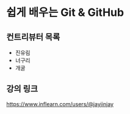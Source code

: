 # 쉽게 배우는 Git & GitHub

## 컨트리뷰터 목록

- 진유림
- 너구리
- 개굴

## 강의 링크
https://www.inflearn.com/users/@jayjinjay